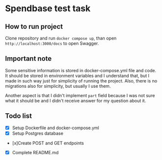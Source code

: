 # Spendbase test task

## How to run project

Clone repository and run `docker compose up`, than open `http://localhost:3000/docs` to open Swagger.

## Important note

Some sensitive information is stored in docker-compose.yml file and code. It should be stored in environment variables and I understand that, but I made in such way just for simplicity of running the project. Also, there is no migrations also for simplicity, but usually I use them.

Another aspect is that I didn't implement `part` field because I was not sure what it should be and I didn't receive answer for my question about it.

## Todo list

- [x] Setup Dockerfile and docker-compose.yml
- [x] Setup Postgres database
- [x]Create POST and GET endpoints
- [x] Complete README.md
